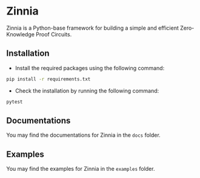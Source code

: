 # Zinnia

Zinnia is a Python-base framework for building a simple and efficient Zero-Knowledge Proof Circuits. 

## Installation

- Install the required packages using the following command:
```bash
pip install -r requirements.txt
```

- Check the installation by running the following command:
```bash
pytest
```

## Documentations

You may find the documentations for Zinnia in the `docs` folder.

## Examples

You may find the examples for Zinnia in the `examples` folder.

